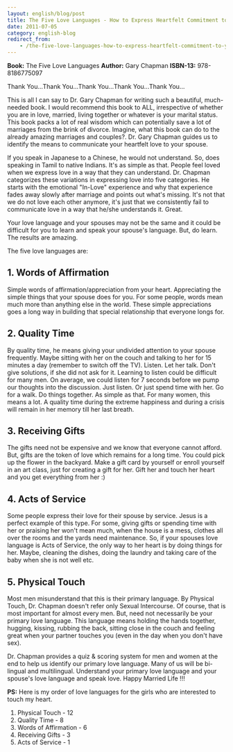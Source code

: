 ```yaml
---
layout: english/blog/post
title: The Five Love Languages - How to Express Heartfelt Commitment to Your Mate
date: 2011-07-05
category: english-blog
redirect_from:
    - /the-five-love-languages-how-to-express-heartfelt-commitment-to-your-mate-gary-chapman-book-review
---
```


**Book:** The Five Love Languages
**Author:** Gary Chapman
**ISBN-13:** 978-8186775097

Thank You...Thank You...Thank You...Thank You...Thank You...

This is all I can say to Dr. Gary Chapman for writing such a beautiful, much-needed book. I would recommend this book to ALL, irrespective of whether you are in love, married, living together or whatever is your marital status. This book packs a lot of real wisdom which can potentially save a lot of marriages from the brink of divorce. Imagine, what this book can do to the already amazing marriages and couples?. Dr. Gary Chapman guides us to identify the means to communicate your heartfelt love to your spouse.

If you speak in Japanese to a Chinese, he would not understand. So, does speaking in Tamil to native Indians. It's as simple as that. People feel loved when we express love in a way that they can understand. Dr. Chapman categorizes these variations in expressing love into five categories. He starts with the emotional "In-Love" experience and why that experience fades away slowly after marriage and points out what's missing. It's not that we do not love each other anymore, it's just that we consistently fail to communicate love in a way that he/she understands it. Great.

Your love language and your spouses may not be the same and it could be difficult for you to learn and speak your spouse's language. But, do learn. The results are amazing.

The five love languages are:

## 1. Words of Affirmation

Simple words of affirmation/appreciation from your heart. Appreciating the simple things that your spouse does for you. For some people, words mean much more than anything else in the world. These simple appreciations goes a long way in building that special relationship that everyone longs for.

## 2. Quality Time

By quality time, he means giving your undivided attention to your spouse frequently. Maybe sitting with her on the couch and talking to her for 15 minutes a day (remember to switch off the TV). Listen. Let her talk. Don't give solutions, if she did not ask for it. Learning to listen could be difficult for many men. On average, we could listen for 7 seconds before we pump our thoughts into the discussion. Just listen. Or just spend time with her. Go for a walk. Do things together. As simple as that. For many women, this means a lot. A quality time during the extreme happiness and during a crisis will remain in her memory till her last breath.

## 3. Receiving Gifts

The gifts need not be expensive and we know that everyone cannot afford. But, gifts are the token of love which remains for a long time. You could pick up the flower in the backyard. Make a gift card by yourself or enroll yourself in an art class, just for creating a gift for her. Gift her and touch her heart and you get everything from her :)

## 4. Acts of Service

Some people express their love for their spouse by service. Jesus is a perfect example of this type. For some, giving gifts or spending time with her or praising her won't mean much, when the house is a mess, clothes all over the rooms and the yards need maintenance. So, if your spouses love language is Acts of Service, the only way to her heart is by doing things for her. Maybe, cleaning the dishes, doing the laundry and taking care of the baby when she is not well etc.

## 5. Physical Touch

Most men misunderstand that this is their primary language. By Physical Touch, Dr. Chapman doesn't refer only Sexual Intercourse. Of course, that is most important for almost every men. But, need not necessarily be your primary love language. This language means holding the hands together, hugging, kissing, rubbing the back, sitting close in the couch and feeling great when your partner touches you (even in the day when you don't have sex).

Dr. Chapman provides a quiz & scoring system for men and women at the end to help us identify our primary love language. Many of us will be bi-lingual and multilingual. Understand your primary love language and your spouse's love language and speak love. Happy Married Life !!!

**PS:** Here is my order of love languages for the girls who are interested to touch my heart.

1. Physical Touch - 12
2. Quality Time - 8
3. Words of Affirmation - 6
4. Receiving Gifts - 3
5. Acts of Service - 1
